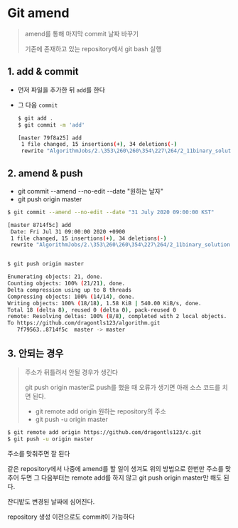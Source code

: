 # Git amend

> amend를 통해 마지막 commit 날짜 바꾸기
>
> 기존에 존재하고 있는 repository에서 git bash 실행

## 1. add & commit

* 먼저 파일을 추가한 뒤 `add`를 한다

* 그 다음 `commit`

  ```bash
  $ git add .
  $ git commit -m 'add'
  
  [master 79f8a25] add
   1 file changed, 15 insertions(+), 34 deletions(-)
   rewrite "AlgorithmJobs/2.\353\260\260\354\227\264/2_11binary_solution.c" (89%)
  
  
  ```


## 2. amend & push

* git commit --amend --no-edit --date "원하는 날자"
* git push origin master

```bash
$ git commit --amend --no-edit --date "31 July 2020 09:00:00 KST"

[master 8714f5c] add
 Date: Fri Jul 31 09:00:00 2020 +0900
 1 file changed, 15 insertions(+), 34 deletions(-)
 rewrite "AlgorithmJobs/2.\353\260\260\354\227\264/2_11binary_solution.c" (89%)



```

```bash
$ git push origin master

Enumerating objects: 21, done.
Counting objects: 100% (21/21), done.
Delta compression using up to 8 threads
Compressing objects: 100% (14/14), done.
Writing objects: 100% (18/18), 1.58 KiB | 540.00 KiB/s, done.
Total 18 (delta 8), reused 0 (delta 0), pack-reused 0
remote: Resolving deltas: 100% (8/8), completed with 2 local objects.
To https://github.com/dragontls123/algorithm.git
   7f79563..8714f5c  master -> master

```

## 3. 안되는 경우

> 주소가 뒤틀려서 안될 경우가 생긴다
>
> git push origin master로 push를 했을 때 오류가 생기면 아래 소스 코드를 치면 된다.
>
> * git remote add origin 원하는 repository의 주소
> * git push -u origin master

```bash
$ git remote add origin https://github.com/dragontls123/c.git
$ git push -u origin master
```

주소를 맞춰주면 잘 된다

같은 repository에서 나중에 amend를 할 일이 생겨도 위의 방법으로 한번만 주소를 맞추어 두면 그 다음부터는 remote add를 하지 않고 git push origin master만 해도 된다.

잔디밭도 변경된 날짜에 심어진다.

repository 생성 이전으로도 commit이 가능하다
